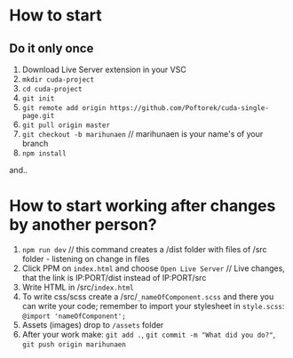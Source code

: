 # How to start
## Do it only once
1. Download Live Server extension in your VSC
2. `mkdir cuda-project`
3. `cd cuda-project`
4. `git init`
5. `git remote add origin https://github.com/Poftorek/cuda-single-page.git`
6. `git pull origin master`
7. `git checkout -b marihunaen` // marihunaen is your name's of your branch
8. `npm install`

and..

# How to start working after changes by another person?
1. `npm run dev` // this command creates a /dist folder with files of /src folder - listening on change in files
2. Click PPM on `index.html` and choose `Open Live Server` // Live changes, that the link is IP:PORT/dist instead of IP:PORT/src
3. Write HTML in /src/`index.html`
4. To write css/scss create a /src/`_nameOfComponent.scss` and there you can write your code; remember to import your stylesheet in `style.scss`: `@import 'nameOfComponent';`
5. Assets (images) drop to `/assets` folder
6. After your work make: `git add .`, `git commit -m "What did you do?"`, `git push origin marihunaen`
